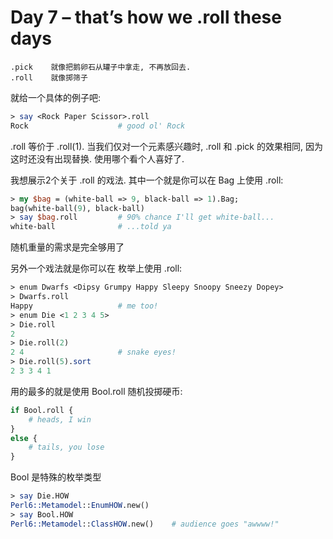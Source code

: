 # Day 7 – that’s how we .roll these days

    .pick    就像把鹅卵石从罐子中拿走, 不再放回去.
    .roll    就像掷筛子

就给一个具体的例子吧:
```perl
> say <Rock Paper Scissor>.roll
Rock                    # good ol' Rock
```
.roll 等价于 .roll(1).  当我们仅对一个元素感兴趣时, .roll 和 .pick 的效果相同, 因为这时还没有出现替换. 使用哪个看个人喜好了.

我想展示2个关于 .roll 的戏法. 其中一个就是你可以在 Bag 上使用 .roll:

```perl
> my $bag = (white-ball => 9, black-ball => 1).Bag;
bag(white-ball(9), black-ball)
> say $bag.roll         # 90% chance I'll get white-ball...
white-ball              # ...told ya
```
随机重量的需求是完全够用了

另外一个戏法就是你可以在 枚举上使用 .roll:
```perl
> enum Dwarfs <Dipsy Grumpy Happy Sleepy Snoopy Sneezy Dopey>
> Dwarfs.roll
Happy                   # me too!
> enum Die <1 2 3 4 5>
> Die.roll
2
> Die.roll(2)
2 4                     # snake eyes!
> Die.roll(5).sort
2 3 3 4 1
```
用的最多的就是使用 Bool.roll 随机投掷硬币:
```perl
if Bool.roll {
    # heads, I win
}
else {
    # tails, you lose
}
```
Bool 是特殊的枚举类型

```perl
> say Die.HOW
Perl6::Metamodel::EnumHOW.new()
> say Bool.HOW
Perl6::Metamodel::ClassHOW.new()    # audience goes "awwww!"
```